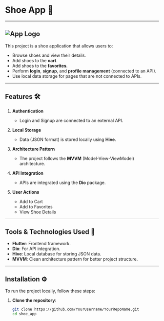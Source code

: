 # Shoe App 👟
---
![App Logo](https://github.com/IbrahimMeshref/SHOE/blob/master/assets/images/logo.png?raw=true)
---
This project is a shoe application that allows users to:

- Browse shoes and view their details.
- Add shoes to the **cart**.
- Add shoes to the **favorites**.
- Perform **login**, **signup**, and **profile management** (connected to an API).
- Use local data storage for pages that are not connected to APIs.

---

## Features 🛠️

1. **Authentication**  
   - Login and Signup are connected to an external API.

2. **Local Storage**  
   - Data (JSON format) is stored locally using **Hive**.

3. **Architecture Pattern**  
   - The project follows the **MVVM** (Model-View-ViewModel) architecture.

4. **API Integration**  
   - APIs are integrated using the **Dio** package.

5. **User Actions**  
   - Add to Cart  
   - Add to Favorites  
   - View Shoe Details  

---

## Tools & Technologies Used 🧰

- **Flutter**: Frontend framework.
- **Dio**: For API integration.
- **Hive**: Local database for storing JSON data.
- **MVVM**: Clean architecture pattern for better project structure.

---


## Installation ⚙️

To run the project locally, follow these steps:

1. **Clone the repository**:
   ```bash
   git clone https://github.com/YourUsername/YourRepoName.git
   cd shoe_app
